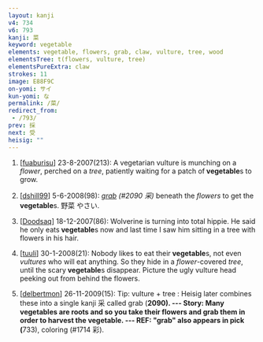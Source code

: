 ```yaml
---
layout: kanji
v4: 734
v6: 793
kanji: 菜
keyword: vegetable
elements: vegetable, flowers, grab, claw, vulture, tree, wood
elementsTree: t(flowers, vulture, tree)
elementsPureExtra: claw
strokes: 11
image: E88F9C
on-yomi: サイ
kun-yomi: な
permalink: /菜/
redirect_from:
 - /793/
prev: 採
next: 受
heisig: ""
---
```


1) [<a href="http://kanji.koohii.com/profile/fuaburisu">fuaburisu</a>] 23-8-2007(213): A vegetarian vulture is munching on a <em>flower</em>, perched on a <em>tree</em>, patiently waiting for a patch of<strong> vegetable</strong>s to grow.

2) [<a href="http://kanji.koohii.com/profile/dshill99">dshill99</a>] 5-6-2008(98): <em><a href="../v4/2090.html">grab</a> (#2090 采)</em> beneath the <em>flowers</em> to get the<strong> vegetable</strong>s. 野菜 やさい.

3) [<a href="http://kanji.koohii.com/profile/Doodsaq">Doodsaq</a>] 18-12-2007(86): Wolverine is turning into total hippie. He said he only eats<strong> vegetable</strong>s now and last time I saw him sitting in a tree with flowers in his hair.

4) [<a href="http://kanji.koohii.com/profile/tuuli">tuuli</a>] 30-1-2008(21): Nobody likes to eat their<strong> vegetable</strong>s, not even <em>vultures</em> who will eat anything. So they hide in a <em>flower</em>-covered <em>tree</em>, until the scary<strong> vegetable</strong>s disappear. Picture the ugly vulture head peeking out from behind the flowers.

5) [<a href="http://kanji.koohii.com/profile/delbertmon">delbertmon</a>] 26-11-2009(15): Tip: vulture + tree : Heisig later combines these into a single kanji 采 called grab (<strong>2090). --- Story: Many<strong> vegetable</strong>s are roots and so you take their flowers and grab them in order to harvest the<strong> vegetable</strong>. --- REF: &quot;grab&quot; also appears in pick (</strong>733), coloring (#1714 彩).

